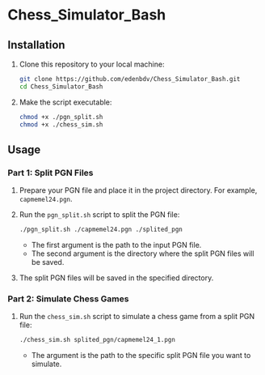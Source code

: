 # Chess_Simulator_Bash


## Installation

1. Clone this repository to your local machine:

    ```bash
    git clone https://github.com/edenbdv/Chess_Simulator_Bash.git
    cd Chess_Simulator_Bash
    ```

2. Make the script executable:

    ```bash
    chmod +x ./pgn_split.sh
    chmod +x ./chess_sim.sh

    ```


## Usage

### Part 1: Split PGN Files


1. Prepare your PGN file and place it in the project directory. For example, `capmemel24.pgn`.

2. Run the `pgn_split.sh` script to split the PGN file:

    ```bash
    ./pgn_split.sh ./capmemel24.pgn ./splited_pgn
    ```

     - The first argument is the path to the input PGN file.
    - The second argument is the directory where the split PGN files will be saved.

3. The split PGN files will be saved in the specified directory.


### Part 2: Simulate Chess Games

1. Run the `chess_sim.sh` script to simulate a chess game from a split PGN file:

    ```bash
    ./chess_sim.sh splited_pgn/capmemel24_1.pgn
    ```

    - The argument is the path to the specific split PGN file you want to simulate.
